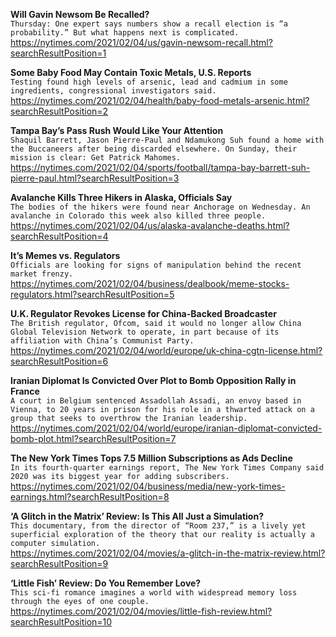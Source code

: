 **Will Gavin Newsom Be Recalled?**\
`Thursday: One expert says numbers show a recall election is “a probability.” But what happens next is complicated.`\
https://nytimes.com/2021/02/04/us/gavin-newsom-recall.html?searchResultPosition=1

**Some Baby Food May Contain Toxic Metals, U.S. Reports**\
`Testing found high levels of arsenic, lead and cadmium in some ingredients, congressional investigators said.`\
https://nytimes.com/2021/02/04/health/baby-food-metals-arsenic.html?searchResultPosition=2

**Tampa Bay’s Pass Rush Would Like Your Attention**\
`Shaquil Barrett, Jason Pierre-Paul and Ndamukong Suh found a home with the Buccaneers after being discarded elsewhere. On Sunday, their mission is clear: Get Patrick Mahomes.`\
https://nytimes.com/2021/02/04/sports/football/tampa-bay-barrett-suh-pierre-paul.html?searchResultPosition=3

**Avalanche Kills Three Hikers in Alaska, Officials Say**\
`The bodies of the hikers were found near Anchorage on Wednesday. An avalanche in Colorado this week also killed three people.`\
https://nytimes.com/2021/02/04/us/alaska-avalanche-deaths.html?searchResultPosition=4

**It’s Memes vs. Regulators**\
`Officials are looking for signs of manipulation behind the recent market frenzy.`\
https://nytimes.com/2021/02/04/business/dealbook/meme-stocks-regulators.html?searchResultPosition=5

**U.K. Regulator Revokes License for China-Backed Broadcaster**\
`The British regulator, Ofcom, said it would no longer allow China Global Television Network to operate, in part because of its affiliation with China’s Communist Party.`\
https://nytimes.com/2021/02/04/world/europe/uk-china-cgtn-license.html?searchResultPosition=6

**Iranian Diplomat Is Convicted Over Plot to Bomb Opposition Rally in France**\
`A court in Belgium sentenced Assadollah Assadi, an envoy based in Vienna, to 20 years in prison for his role in a thwarted attack on a group that seeks to overthrow the Iranian leadership.`\
https://nytimes.com/2021/02/04/world/europe/iranian-diplomat-convicted-bomb-plot.html?searchResultPosition=7

**The New York Times Tops 7.5 Million Subscriptions as Ads Decline**\
`In its fourth-quarter earnings report, The New York Times Company said 2020 was its biggest year for adding subscribers.`\
https://nytimes.com/2021/02/04/business/media/new-york-times-earnings.html?searchResultPosition=8

**‘A Glitch in the Matrix’ Review: Is This All Just a Simulation?**\
`This documentary, from the director of “Room 237,” is a lively yet superficial exploration of the theory that our reality is actually a computer simulation.`\
https://nytimes.com/2021/02/04/movies/a-glitch-in-the-matrix-review.html?searchResultPosition=9

**‘Little Fish’ Review: Do You Remember Love?**\
`This sci-fi romance imagines a world with widespread memory loss through the eyes of one couple.`\
https://nytimes.com/2021/02/04/movies/little-fish-review.html?searchResultPosition=10

